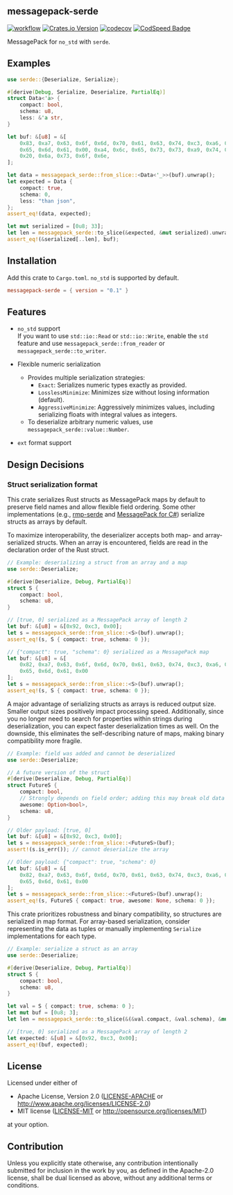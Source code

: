 ## messagepack-serde

[![workflow](https://github.com/tunamaguro/messagepack-rs/actions/workflows/pull_request.yaml/badge.svg)](https://github.com/tunamaguro/messagepack-rs/actions)
[![Crates.io Version](https://img.shields.io/crates/v/messagepack_serde)](https://crates.io/crates/messagepack-serde)
[![codecov](https://codecov.io/gh/tunamaguro/messagepack-rs/graph/badge.svg?token=1UJNSKR2C1)](https://codecov.io/gh/tunamaguro/messagepack-rs)
[![CodSpeed Badge](https://img.shields.io/endpoint?url=https://codspeed.io/badge.json)](https://codspeed.io/tunamaguro/messagepack-rs)

MessagePack for `no_std` with `serde`.

## Examples

```rust
use serde::{Deserialize, Serialize};

#[derive(Debug, Serialize, Deserialize, PartialEq)]
struct Data<'a> {
    compact: bool,
    schema: u8,
    less: &'a str,
}

let buf: &[u8] = &[
    0x83, 0xa7, 0x63, 0x6f, 0x6d, 0x70, 0x61, 0x63, 0x74, 0xc3, 0xa6, 0x73, 0x63, 0x68,
    0x65, 0x6d, 0x61, 0x00, 0xa4, 0x6c, 0x65, 0x73, 0x73, 0xa9, 0x74, 0x68, 0x61, 0x6e,
    0x20, 0x6a, 0x73, 0x6f, 0x6e,
];

let data = messagepack_serde::from_slice::<Data<'_>>(buf).unwrap();
let expected = Data {
    compact: true,
    schema: 0,
    less: "than json",
};
assert_eq!(data, expected);

let mut serialized = [0u8; 33];
let len = messagepack_serde::to_slice(&expected, &mut serialized).unwrap();
assert_eq!(&serialized[..len], buf);
```

## Installation

Add this crate to `Cargo.toml`. `no_std` is supported by default.

```toml
messagepack-serde = { version = "0.1" }
```

## Features

- `no_std` support  
  If you want to use `std::io::Read` or `std::io::Write`, enable the `std` feature and use `messagepack_serde::from_reader` or `messagepack_serde::to_writer`.

- Flexible numeric serialization
  - Provides multiple serialization strategies:
    - `Exact`: Serializes numeric types exactly as provided.
    - `LosslessMinimize`: Minimizes size without losing information (default).
    - `AggressiveMinimize`: Aggressively minimizes values, including serializing floats with integral values as integers.
  - To deserialize arbitrary numeric values, use `messagepack_serde::value::Number`.

- `ext` format support

## Design Decisions

### Struct serialization format

This crate serializes Rust structs as MessagePack maps by default to preserve field names and allow flexible field ordering. Some other implementations (e.g., [rmp-serde](https://github.com/3Hren/msgpack-rust) and [MessagePack for C#](https://github.com/MessagePack-CSharp/MessagePack-CSharp)) serialize structs as arrays by default.

To maximize interoperability, the deserializer accepts both map- and array-serialized structs. When an array is encountered, fields are read in the declaration order of the Rust struct.

```rust
// Example: deserializing a struct from an array and a map
use serde::Deserialize;

#[derive(Deserialize, Debug, PartialEq)]
struct S {
    compact: bool,
    schema: u8,
}

// [true, 0] serialized as a MessagePack array of length 2
let buf: &[u8] = &[0x92, 0xc3, 0x00];
let s = messagepack_serde::from_slice::<S>(buf).unwrap();
assert_eq!(s, S { compact: true, schema: 0 });

// {"compact": true, "schema": 0} serialized as a MessagePack map
let buf: &[u8] = &[
    0x82, 0xa7, 0x63, 0x6f, 0x6d, 0x70, 0x61, 0x63, 0x74, 0xc3, 0xa6, 0x73, 0x63, 0x68,
    0x65, 0x6d, 0x61, 0x00
];
let s = messagepack_serde::from_slice::<S>(buf).unwrap();
assert_eq!(s, S { compact: true, schema: 0 });
```

A major advantage of serializing structs as arrays is reduced output size. Smaller output sizes positively impact processing speed. Additionally, since you no longer need to search for properties within strings during deserialization, you can expect faster deserialization times as well.
On the downside, this eliminates the self-describing nature of maps, making binary compatibility more fragile.

```rust
// Example: field was added and cannot be deserialized
use serde::Deserialize;

// A future version of the struct
#[derive(Deserialize, Debug, PartialEq)]
struct FutureS {
    compact: bool,
    // Strongly depends on field order; adding this may break old data
    awesome: Option<bool>,
    schema: u8,
}

// Older payload: [true, 0]
let buf: &[u8] = &[0x92, 0xc3, 0x00];
let s = messagepack_serde::from_slice::<FutureS>(buf);
assert!(s.is_err()); // cannot deserialize the array

// Older payload: {"compact": true, "schema": 0}
let buf: &[u8] = &[
    0x82, 0xa7, 0x63, 0x6f, 0x6d, 0x70, 0x61, 0x63, 0x74, 0xc3, 0xa6, 0x73, 0x63, 0x68,
    0x65, 0x6d, 0x61, 0x00
];
let s = messagepack_serde::from_slice::<FutureS>(buf).unwrap();
assert_eq!(s, FutureS { compact: true, awesome: None, schema: 0 });
```

This crate prioritizes robustness and binary compatibility, so structures are serialized in map format. For array-based serialization, consider representing the data as tuples or manually implementing `Serialize` implementations for each type.

```rust
// Example: serialize a struct as an array
use serde::Deserialize;

#[derive(Deserialize, Debug, PartialEq)]
struct S {
    compact: bool,
    schema: u8,
}

let val = S { compact: true, schema: 0 };
let mut buf = [0u8; 3];
let len = messagepack_serde::to_slice(&(&val.compact, &val.schema), &mut buf).unwrap();

// [true, 0] serialized as a MessagePack array of length 2
let expected: &[u8] = &[0x92, 0xc3, 0x00];
assert_eq!(buf, expected);
```

## License

Licensed under either of

- Apache License, Version 2.0 ([LICENSE-APACHE](https://github.com/tunamaguro/messagepack-rs/blob/main/LICENSE-APACHE) or <http://www.apache.org/licenses/LICENSE-2.0>)
- MIT license ([LICENSE-MIT](https://github.com/tunamaguro/messagepack-rs/blob/main/LICENSE-MIT) or <http://opensource.org/licenses/MIT>)

at your option.

## Contribution

Unless you explicitly state otherwise, any contribution intentionally submitted for inclusion in the work by you, as defined in the Apache-2.0 license, shall be dual licensed as above, without any additional terms or conditions.
